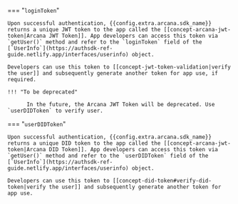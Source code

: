 === "`loginToken`"

    Upon successful authentication, {{config.extra.arcana.sdk_name}} returns a unique JWT token to the app called the [[concept-arcana-jwt-token|Arcana JWT Token]]. App developers can access this token via `getUser()` method and refer to the `loginToken` field of the [`UserInfo`](https://authsdk-ref-guide.netlify.app/interfaces/userinfo) object. 
    
    Developers can use this token to [[concept-jwt-token-validation|verify the user]] and subsequently generate another token for app use, if required.

    !!! "To be deprecated"

          In the future, the Arcana JWT Token will be deprecated. Use `userDIDToken` to verify user.

=== "`userDIDToken`"

    Upon successful authentication, {{config.extra.arcana.sdk_name}} returns a unique DID token to the app called the [[concept-arcana-jwt-token|Arcana DID Token]]. App developers can access this token via `getUser()` method and refer to the `userDIDToken` field of the [`UserInfo`](https://authsdk-ref-guide.netlify.app/interfaces/userinfo) object. 
    
    Developers can use this token to [[concept-did-token#verify-did-token|verify the user]] and subsequently generate another token for app use.   